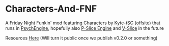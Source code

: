 # Characters-And-FNF
A Friday Night Funkin' mod featuring Characters by Kyte-tSC (offsite) that runs in [PsychEngine](https://github.com/ShadowMario/FNF-PsychEngine), hopefully also [P-Slice Engine](https://github.com/Psych-Slice/P-Slice) and [V-Slice](https://github.com/FunkinCrew/Funkin) in the future

Resources [Here](https://github.com/w1n-kyt3/CnFNF-Resource) (Will turn it public once we publish v0.2.0 or something)
